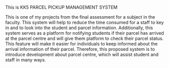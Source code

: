This is KK5 PARCEL PICKUP MANAGEMENT SYSTEM

This is one of my projects from the final assessment for a subject in the faculty.
This system will help to reduce the time consumed for a staff to key in and to look  into the student and parcel information. Additionally, this system serves as a platform for notifying students if their parcel has arrived at the parcel centre and will give them platform to check their parcel status. This feature will make it easier for individuals to keep informed about the arrival information of their parcel. Therefore, this proposed system is to introduce development about parcel centre, which will assist student and staff in many ways.
